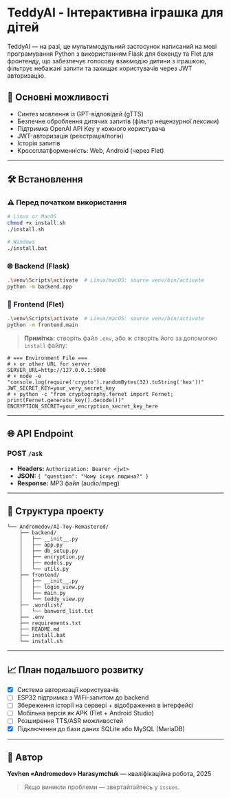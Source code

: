 # TeddyAI - Інтерактивна іграшка для дiтей

TeddyAI — на разі, це мультимодульний застосунок написаний на мові програмування Python з використанням Flask для бекенду та Flet для фронтенду, що забезпечує голосову взаємодiю дитини з іграшкою, фiльтрує небажанi запити та захищає користувачів через JWT авторизацiю.

## 📄 Основнi можливостi

* Синтез мовлення із GPT-відповідей (gTTS)
* Безпечне оброблення дитячих запитів (фільтр нецензурної лексики)
* Підтримка OpenAI API Key у кожного користувача
* JWT-авторизацiя (реєстрацiя/логін)
* Історія запитів
* Кроссплатформенність: Web, Android (через Flet)

---

## 🛠️ Встановлення

### ⚠️ Перед початком використання
```bash
# Linux or MacOS
chmod +x install.sh
./install.sh

# Windows
./install.bat
```
### 🌐 Backend (Flask)

```bash
.\venv\Scripts\activate  # Linux/macOS: source venv/bin/activate
python -m backend.app
```

### 🎨 Frontend (Flet)

```bash
.\venv\Scripts\activate  # Linux/macOS: source venv/bin/activate
python -m frontend.main
```

> **Примітка:** створіть файл `.env`, або ж створіть його за допомогою `install` файлу:

```
# === Environment File ===
# ⬇️ or other URL for server
SERVER_URL=http://127.0.0.1:5000
# ⬇️ node -e "console.log(require('crypto').randomBytes(32).toString('hex'))"
JWT_SECRET_KEY=your_very_secret_key
# ⬇️ python -c "from cryptography.fernet import Fernet; print(Fernet.generate_key().decode())"
ENCRYPTION_SECRET=your_encryption_secret_key_here
```

---

## 🌐 API Endpoint

### POST `/ask`

* **Headers:** `Authorization: Bearer <jwt>`
* **JSON:** `{ "question": "Чому існує людина?" }`
* **Response:** MP3 файл (audio/mpeg)

---

## 🔧 Структура проекту

```
└── Andromedov/AI-Toy-Remastered/
    ├── backend/
    │   ├── __init__.py
    │   ├── app.py
    │   ├── db_setup.py
    │   ├── encryption.py
    │   ├── models.py
    │   └── utils.py
    ├── frontend/
    │   ├── __init__.py
    │   ├── login_view.py
    │   ├── main.py
    │   └── teddy_view.py
    ├── .wordlist/
    │   └── banword_list.txt
    ├── .env
    ├── requirements.txt
    ├── README.md
    ├── install.bat
    └── install.sh

```

---

## 📈 План подальшого розвитку

* [x] Система авторизації користувачів
* [ ] ESP32 підтримка з WiFi-запитом до backend
* [ ] Збереження історії на сервері + відображення в інтерфейсі
* [ ] Мобільна версія як APK (Flet + Android Studio)
* [ ] Розширення TTS/ASR можливостей
* [x] Підключення до бази даних SQLite або MySQL (MariaDB)

---

## 🚀 Автор

**Yevhen «Andromedov» Harasymchuk** — кваліфікаційна робота, 2025

> Якщо виникли проблеми — звертайтайтесь у `issues`.
